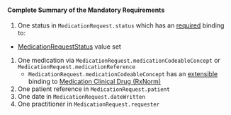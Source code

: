 #### Complete Summary of the Mandatory Requirements

1.  One status in `MedicationRequest.status` which has an [required](http://build.fhir.org/terminologies.html#required) binding to:
-   [MedicationRequestStatus] value set
1.  One medication via `MedicationRequest.medicationCodeableConcept` or `MedicationRequest.medicationReference`   
     -  `MedicationRequest.medicationCodeableConcept` has an [extensible](http://build.fhir.org/terminologies.html#extensible) binding to [Medication Clinical Drug (RxNorm)]
1.  One patient reference in `MedicationRequest.patient`
1.  One date in `MedicationRequest.dateWritten`
1.  One practitioner in `MedicationRequest.requester`


  [Medication Clinical Drug (RxNorm)]: ValueSet-us-core-medication-codes.html
  [MedicationRequestStatus]: http://build.fhir.org/ValueSet-medication-request-status.html
[MedicationStatementStatus]: http://build.fhir.org/ValueSet-medication-statement-status.html
